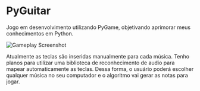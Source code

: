 # PyGuitar

Jogo em desenvolvimento utilizando PyGame, objetivando aprimorar meus conhecimentos em Python.

![Gameplay Screenshot](https://user-images.githubusercontent.com/85514585/201170063-fe95b8e3-0a3c-4930-b346-79295af91afc.png)


Atualmente as teclas são inseridas manualmente para cada música. Tenho planos para utilizar uma biblioteca de reconhecimento de audio para mapear automaticamente as teclas.
Dessa forma, o usuário poderá escolher qualquer música no seu computador e o algoritmo vai gerar as notas para jogar.
